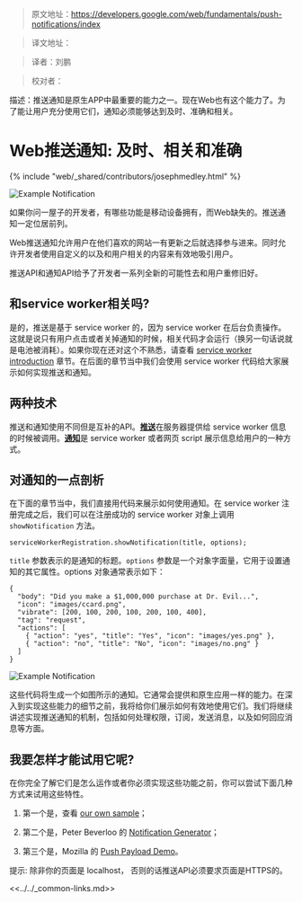 >原文地址：https://developers.google.com/web/fundamentals/push-notifications/index

>译文地址：

>译者：刘鹏

>校对者：

描述：推送通知是原生APP中最重要的能力之一。现在Web也有这个能力了。为了能让用户充分使用它们，通知必须能够达到及时、准确和相关。

# Web推送通知: 及时、相关和准确 

{% include "web/_shared/contributors/josephmedley.html" %}


<img src="images/cc-good.png" alt="Example Notification" class="attempt-right">

如果你问一屋子的开发者，有哪些功能是移动设备拥有，而Web缺失的。推送通知一定位居前列。

Web推送通知允许用户在他们喜欢的网站一有更新之后就选择参与进来。同时允许开发者使用自定义的以及和用户相关的内容来有效地吸引用户。

推送API和通知API给予了开发者一系列全新的可能性去和用户重修旧好。

## 和service worker相关吗?

是的，推送是基于 service worker 的，因为 service worker 在后台负责操作。这就是说只有用户点击或者关掉通知的时候，相关代码才会运行（换另一句话说就是电池被消耗）。如果你现在还对这个不熟悉，请查看 [service worker introduction](https://developers.google.com/web/fundamentals/primers/service-workers/) 章节。在后面的章节当中我们会使用 service worker 代码给大家展示如何实现推送和通知。

## 两种技术

推送和通知使用不同但是互补的API。[**推送**](https://developer.mozilla.org/en-US/docs/Web/API/Push_API)在服务器提供给 service worker 信息的时候被调用。[**通知**](https://developer.mozilla.org/en-US/docs/Web/API/Notifications_API)是 service worker 或者网页 script 展示信息给用户的一种方式。

## 对通知的一点剖析

在下面的章节当中，我们直接用代码来展示如何使用通知。在 service worker 注册完成之后，我们可以在注册成功的 service worker 对象上调用 `showNotification` 方法。

    serviceWorkerRegistration.showNotification(title, options);

`title` 参数表示的是通知的标题。`options` 参数是一个对象字面量，它用于设置通知的其它属性。options 对象通常表示如下：

    {
      "body": "Did you make a $1,000,000 purchase at Dr. Evil...",
      "icon": "images/ccard.png",
      "vibrate": [200, 100, 200, 100, 200, 100, 400],
      "tag": "request",
      "actions": [
        { "action": "yes", "title": "Yes", "icon": "images/yes.png" },
        { "action": "no", "title": "No", "icon": "images/no.png" }
      ]
    }

<img src="images/cc-good.png" alt="Example Notification" class="attempt-right">

这些代码将生成一个如图所示的通知。它通常会提供和原生应用一样的能力。在深入到实现这些能力的细节之前，我将给你们展示如何有效地使用它们。我们将继续讲述实现推送通知的机制，包括如何处理权限，订阅，发送消息，以及如何回应消息等方面。


## 我要怎样才能试用它呢?

在你完全了解它们是怎么运作或者你必须实现这些功能之前，你可以尝试下面几种方式来试用这些特性。

1. 第一个是，查看 [our own sample](https://github.com/GoogleChrome/samples/tree/gh-pages/push-messaging-and-notifications)；

2. 第二个是，Peter Beverloo 的 [Notification Generator](https://tests.peter.sh/notification-generator/)；

3. 第三个是，Mozilla 的 [Push Payload Demo](https://serviceworke.rs/push-payload_demo.html)。

提示: 除非你的页面是 localhost， 否则的话推送API必须要求页面是HTTPS的。

<<../../_common-links.md>>
